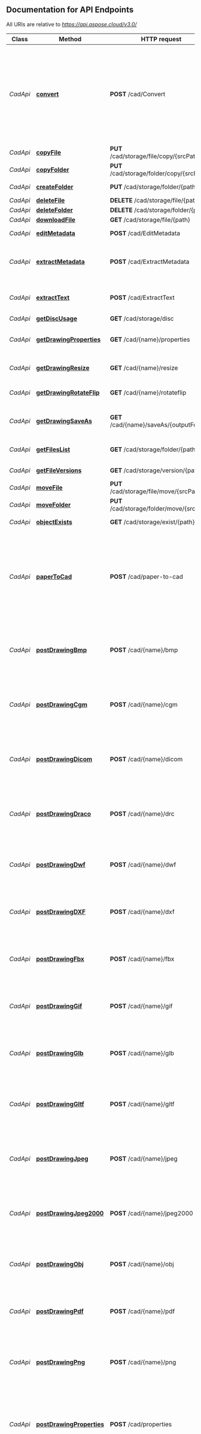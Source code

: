 ﻿## Documentation for API Endpoints

All URIs are relative to *https://api.aspose.cloud/v3.0/*

Class | Method | HTTP request | Description
------------ | ------------- | ------------- | -------------
*CadApi* | [**convert**](CadApi.md#convert) | **POST** /cad/Convert | Convert CAD drawing to DXF, DWG, DGN, DWF, DWFX, DRC, IFC, STL, STP, STEP, CGM, GLB, GLTF, DWT, IGES, PLT, CF2, OBJ, HPGL, IGS, PCL, FBX, PDF, SVG format.
*CadApi* | [**copyFile**](CadApi.md#copyFile) | **PUT** /cad/storage/file/copy/\{srcPath} | Copy file
*CadApi* | [**copyFolder**](CadApi.md#copyFolder) | **PUT** /cad/storage/folder/copy/\{srcPath} | Copy folder
*CadApi* | [**createFolder**](CadApi.md#createFolder) | **PUT** /cad/storage/folder/\{path} | Create the folder
*CadApi* | [**deleteFile**](CadApi.md#deleteFile) | **DELETE** /cad/storage/file/\{path} | Delete file
*CadApi* | [**deleteFolder**](CadApi.md#deleteFolder) | **DELETE** /cad/storage/folder/\{path} | Delete folder
*CadApi* | [**downloadFile**](CadApi.md#downloadFile) | **GET** /cad/storage/file/\{path} | Download file
*CadApi* | [**editMetadata**](CadApi.md#editMetadata) | **POST** /cad/EditMetadata | Get Metadata info
*CadApi* | [**extractMetadata**](CadApi.md#extractMetadata) | **POST** /cad/ExtractMetadata | Extract Metadata from CAD drawing to txt, xml or json file.
*CadApi* | [**extractText**](CadApi.md#extractText) | **POST** /cad/ExtractText | Extract Text from CAD drawing to txt file
*CadApi* | [**getDiscUsage**](CadApi.md#getDiscUsage) | **GET** /cad/storage/disc | Get disc usage
*CadApi* | [**getDrawingProperties**](CadApi.md#getDrawingProperties) | **GET** /cad/\{name}/properties | Retrieves info about an existing drawing. 
*CadApi* | [**getDrawingResize**](CadApi.md#getDrawingResize) | **GET** /cad/\{name}/resize | Resize an existing drawing.
*CadApi* | [**getDrawingRotateFlip**](CadApi.md#getDrawingRotateFlip) | **GET** /cad/\{name}/rotateflip | Rotate/flip an existing drawing.
*CadApi* | [**getDrawingSaveAs**](CadApi.md#getDrawingSaveAs) | **GET** /cad/\{name}/saveAs/\{outputFormat} | Export an existing drawing to another format.
*CadApi* | [**getFilesList**](CadApi.md#getFilesList) | **GET** /cad/storage/folder/\{path} | Get all files and folders within a folder
*CadApi* | [**getFileVersions**](CadApi.md#getFileVersions) | **GET** /cad/storage/version/\{path} | Get file versions
*CadApi* | [**moveFile**](CadApi.md#moveFile) | **PUT** /cad/storage/file/move/\{srcPath} | Move file
*CadApi* | [**moveFolder**](CadApi.md#moveFolder) | **PUT** /cad/storage/folder/move/\{srcPath} | Move folder
*CadApi* | [**objectExists**](CadApi.md#objectExists) | **GET** /cad/storage/exist/\{path} | Check if file or folder exists
*CadApi* | [**paperToCad**](CadApi.md#paperToCad) | **POST** /cad/paper-to-cad | Convert bitmap image to DXF, DWG, DGN, DWF, DWFX, DRC, IFC, STL, STP, STEP, CGM, GLB, GLTF, DWT, IGES, PLT, CF2, OBJ, HPGL, IGS, PCL, FBX, SVG format.
*CadApi* | [**postDrawingBmp**](CadApi.md#postDrawingBmp) | **POST** /cad/\{name}/bmp | Export an existing drawing to BMP format with export settings specified.
*CadApi* | [**postDrawingCgm**](CadApi.md#postDrawingCgm) | **POST** /cad/\{name}/cgm | Export an existing drawing to CGM format with export settings specified.
*CadApi* | [**postDrawingDicom**](CadApi.md#postDrawingDicom) | **POST** /cad/\{name}/dicom | Export an existing drawing to Dicom format with export settings specified.
*CadApi* | [**postDrawingDraco**](CadApi.md#postDrawingDraco) | **POST** /cad/\{name}/drc | Export an existing drawing to Draco format with export settings specified.
*CadApi* | [**postDrawingDwf**](CadApi.md#postDrawingDwf) | **POST** /cad/\{name}/dwf | Export an existing drawing to Dwf format with export settings specified.
*CadApi* | [**postDrawingDXF**](CadApi.md#postDrawingDXF) | **POST** /cad/\{name}/dxf | Export an existing drawing to DXF format with export settings specified.
*CadApi* | [**postDrawingFbx**](CadApi.md#postDrawingFbx) | **POST** /cad/\{name}/fbx | Export an existing drawing to Fbx format with export settings specified.
*CadApi* | [**postDrawingGif**](CadApi.md#postDrawingGif) | **POST** /cad/\{name}/gif | Export an existing drawing into GIF format with export settings specified.
*CadApi* | [**postDrawingGlb**](CadApi.md#postDrawingGlb) | **POST** /cad/\{name}/glb | Export an existing drawing to GLB format with export settings specified.
*CadApi* | [**postDrawingGltf**](CadApi.md#postDrawingGltf) | **POST** /cad/\{name}/gltf | Export an existing drawing to GLTF format with export settings specified.
*CadApi* | [**postDrawingJpeg**](CadApi.md#postDrawingJpeg) | **POST** /cad/\{name}/jpeg | Export an existing drawing into JPEG format with export settings specified.
*CadApi* | [**postDrawingJpeg2000**](CadApi.md#postDrawingJpeg2000) | **POST** /cad/\{name}/jpeg2000 | Export an existing drawing into JPEG2000 format with export settings specified.
*CadApi* | [**postDrawingObj**](CadApi.md#postDrawingObj) | **POST** /cad/\{name}/obj | Export an existing drawing to Obj format with export settings specified.
*CadApi* | [**postDrawingPdf**](CadApi.md#postDrawingPdf) | **POST** /cad/\{name}/pdf | Export an existing drawing to PDF format with export settings specified.
*CadApi* | [**postDrawingPng**](CadApi.md#postDrawingPng) | **POST** /cad/\{name}/png | Export an existing drawing into PNG format with export settings specified.
*CadApi* | [**postDrawingProperties**](CadApi.md#postDrawingProperties) | **POST** /cad/properties | Retrieves info about drawing which is passed as a zero-indexed multipart/form-data content or as raw body stream.
*CadApi* | [**postDrawingPsd**](CadApi.md#postDrawingPsd) | **POST** /cad/\{name}/psd | Export an existing drawing into PSD format with export settings specified.
*CadApi* | [**postDrawingResize**](CadApi.md#postDrawingResize) | **POST** /cad/resize | Resize a drawing. Drawing data is passed as a zero-indexed multipart/form-data content or as raw body stream.
*CadApi* | [**postDrawingRotateFlip**](CadApi.md#postDrawingRotateFlip) | **POST** /cad/rotateflip | Rotate/flip a drawing. Drawing data is passed as a zero-indexed multipart/form-data content or as raw body stream.
*CadApi* | [**postDrawingSaveAs**](CadApi.md#postDrawingSaveAs) | **POST** /cad/saveAs/\{outputFormat} | Export existing drawing to another format. Drawing data is passed as zero-indexed multipart/form-data content or as raw body stream. 
*CadApi* | [**postDrawingSTP**](CadApi.md#postDrawingSTP) | **POST** /cad/\{name}/stp | Export an existing drawing to STP format with export settings specified.
*CadApi* | [**postDrawingSvg**](CadApi.md#postDrawingSvg) | **POST** /cad/\{name}/svg | Export an existing drawing to SVG format with export settings specified.
*CadApi* | [**postDrawingThreeDS**](CadApi.md#postDrawingThreeDS) | **POST** /cad/\{name}/3ds | Export an existing drawing to 3ds format with export settings specified.
*CadApi* | [**postDrawingTiff**](CadApi.md#postDrawingTiff) | **POST** /cad/\{name}/tiff | Export an existing drawing into TIFF format with export settings specified.
*CadApi* | [**postDrawingU3d**](CadApi.md#postDrawingU3d) | **POST** /cad/\{name}/u3d | Export an existing drawing to U3d format with export settings specified.
*CadApi* | [**postDrawingWebp**](CadApi.md#postDrawingWebp) | **POST** /cad/\{name}/webp | Export an existing drawing to Webp format with export settings specified.
*CadApi* | [**postDrawingWmf**](CadApi.md#postDrawingWmf) | **POST** /cad/\{name}/wmf | Export an existing drawing to WMF format with export settings specified.
*CadApi* | [**putDrawingBmp**](CadApi.md#putDrawingBmp) | **PUT** /cad/bmp | Export drawing to BMP format. Drawing data is passed as zero-indexed multipart/form-data as well as export BMP options serialized as JSON. Order of drawing data and BMP options could vary.
*CadApi* | [**putDrawingCgm**](CadApi.md#putDrawingCgm) | **PUT** /cad/cgm | Export drawing to CGM format. Drawing data is passed as zero-indexed multipart/form-data as well as export CGM options serialized as JSON. Order of drawing data and CGM options could vary.
*CadApi* | [**putDrawingDicom**](CadApi.md#putDrawingDicom) | **PUT** /cad/dicom | Export drawing to Dicom format. Drawing data is passed as zero-indexed multipart/form-data as well as export Dicom options serialized as JSON. Order of drawing data and Dicom options could vary.
*CadApi* | [**putDrawingDraco**](CadApi.md#putDrawingDraco) | **PUT** /cad/drc | Export drawing to Draco format. Drawing data is passed as zero-indexed multipart/form-data as well as export Draco options serialized as JSON. Order of drawing data and Draco options could vary.
*CadApi* | [**putDrawingDwf**](CadApi.md#putDrawingDwf) | **PUT** /cad/dwf | Export drawing to Dwf format. Drawing data is passed as zero-indexed multipart/form-data as well as export Dwf options serialized as JSON. Order of drawing data and Dwf options could vary.
*CadApi* | [**putDrawingDXF**](CadApi.md#putDrawingDXF) | **PUT** /cad/dxf | Export drawing to DXF format. Drawing data is passed as zero-indexed multipart/form-data as well as export DXF options serialized as JSON. Order of drawing data and DXF options could vary.
*CadApi* | [**putDrawingFbx**](CadApi.md#putDrawingFbx) | **PUT** /cad/fbx | Export drawing to Fbx format. Drawing data is passed as zero-indexed multipart/form-data as well as export Fbx options serialized as JSON. Order of drawing data and Fbx options could vary.
*CadApi* | [**putDrawingGif**](CadApi.md#putDrawingGif) | **PUT** /cad/gif | Export drawing to GIF format. Drawing data is passed as zero-indexed multipart/form-data as well as export GIF options serialized as JSON. Order of drawing data and GIF options could vary.
*CadApi* | [**putDrawingGlb**](CadApi.md#putDrawingGlb) | **PUT** /cad/glb | Export drawing to GLB format. Drawing data is passed as zero-indexed multipart/form-data as well as export GLB options serialized as JSON. Order of drawing data and GLB options could vary.
*CadApi* | [**putDrawingGltf**](CadApi.md#putDrawingGltf) | **PUT** /cad/gltf | Export drawing to GLTF format. Drawing data is passed as zero-indexed multipart/form-data as well as export GLTF options serialized as JSON. Order of drawing data and GLTF options could vary.
*CadApi* | [**putDrawingJpeg**](CadApi.md#putDrawingJpeg) | **PUT** /cad/jpeg | Export drawing to JPEG format. Drawing data is passed as zero-indexed multipart/form-data as well as export JPEG options serialized as JSON. Order of drawing data and JPEG options could vary.
*CadApi* | [**putDrawingJpeg2000**](CadApi.md#putDrawingJpeg2000) | **PUT** /cad/jpeg2000 | Export drawing to JPEG2000 format. Drawing data is passed as zero-indexed multipart/form-data as well as export JPEG2000 options serialized as JSON. Order of drawing data and JPEG2000 options could vary.
*CadApi* | [**putDrawingObj**](CadApi.md#putDrawingObj) | **PUT** /cad/obj | Export drawing to Obj format. Drawing data is passed as zero-indexed multipart/form-data as well as export Obj options serialized as JSON. Order of drawing data and Obj options could vary.
*CadApi* | [**putDrawingPdf**](CadApi.md#putDrawingPdf) | **PUT** /cad/pdf | Export drawing to PDF format. Drawing data is passed as zero-indexed multipart/form-data as well as export PDF options serialized as JSON. Order of drawing data and PDF options could vary.
*CadApi* | [**putDrawingPng**](CadApi.md#putDrawingPng) | **PUT** /cad/png | Export drawing to PNG format. Drawing data is passed as zero-indexed multipart/form-data as well as export PNG options serialized as JSON. Order of drawing data and PNG options could vary.
*CadApi* | [**putDrawingPsd**](CadApi.md#putDrawingPsd) | **PUT** /cad/psd | Export drawing to PSD format. Drawing data is passed as zero-indexed multipart/form-data as well as export PSD options serialized as JSON. Order of drawing data and PSD options could vary.
*CadApi* | [**putDrawingSTP**](CadApi.md#putDrawingSTP) | **PUT** /cad/stp | Export drawing to Stp format. Drawing data is passed as zero-indexed multipart/form-data as well as export Stp options serialized as JSON. Order of drawing data and Stp options could vary.
*CadApi* | [**putDrawingSvg**](CadApi.md#putDrawingSvg) | **PUT** /cad/svg | Export drawing to SVG format. Drawing data is passed as zero-indexed multipart/form-data as well as export SVG options serialized as JSON. Order of drawing data and SVG options could vary.
*CadApi* | [**putDrawingThreeDS**](CadApi.md#putDrawingThreeDS) | **PUT** /cad/3ds | Export drawing to 3ds format. Drawing data is passed as zero-indexed multipart/form-data as well as export 3ds options serialized as JSON. Order of drawing data and 3ds options could vary.
*CadApi* | [**putDrawingTiff**](CadApi.md#putDrawingTiff) | **PUT** /cad/tiff | Export drawing to TIFF format. Drawing data is passed as zero-indexed multipart/form-data as well as export TIFF options serialized as JSON. Order of drawing data and TIFF options could vary.
*CadApi* | [**putDrawingU3d**](CadApi.md#putDrawingU3d) | **PUT** /cad/u3d | Export drawing to U3d format. Drawing data is passed as zero-indexed multipart/form-data as well as export U3d options serialized as JSON. Order of drawing data and U3d options could vary.
*CadApi* | [**putDrawingWebp**](CadApi.md#putDrawingWebp) | **PUT** /cad/webp | Export drawing to Webp format. Drawing data is passed as zero-indexed multipart/form-data as well as export Webp options serialized as JSON. Order of drawing data and Webp options could vary.
*CadApi* | [**putDrawingWmf**](CadApi.md#putDrawingWmf) | **PUT** /cad/wmf | Export drawing to WMF format. Drawing data is passed as zero-indexed multipart/form-data as well as export WMF options serialized as JSON. Order of drawing data and WMF options could vary.
*CadApi* | [**putEditMetadata**](CadApi.md#putEditMetadata) | **PUT** /cad/EditMetadata | Save Metadata
*CadApi* | [**storageExists**](CadApi.md#storageExists) | **GET** /cad/storage/\{storageName}/exist | Check if storage exists
*CadApi* | [**uploadFile**](CadApi.md#uploadFile) | **PUT** /cad/storage/file/\{path} | Upload file
*CadApi* | [**viewer**](CadApi.md#viewer) | **POST** /cad/Viewer | Return file for viewer
*CadApi* | [**watermark**](CadApi.md#watermark) | **POST** /cad/Watermark | Add watermark to drawing

## Documentation for Models

Class | Description
----- | -----
[**BitmapCompression**](BitmapCompression.md) | 
[**BmpOptionsDTO**](BmpOptionsDTO.md) | Export options for BMP format
[**CadDrawTypeMode**](CadDrawTypeMode.md) | 
[**CadRasterizationOptionsDTO**](CadRasterizationOptionsDTO.md) | Raster export options
[**CadResponse**](CadResponse.md) | Represents information about a drawing.
[**Cf2Properties**](Cf2Properties.md) | Represents information about CF2 drawing.
[**CgmOptionsDTO**](CgmOptionsDTO.md) | Export options for CGM format
[**Color**](Color.md) | 
[**ColorModes**](ColorModes.md) | 
[**CompressionMethod**](CompressionMethod.md) | 
[**DgnProperties**](DgnProperties.md) | Represents information about DGN drawing.
[**DicomOptionsDTO**](DicomOptionsDTO.md) | Export options for DICOM format
[**DiscUsage**](DiscUsage.md) | Class for disc space information.
[**DracoOptionsDTO**](DracoOptionsDTO.md) | Export options for Draco format
[**DrawingOptionsBaseDTO**](DrawingOptionsBaseDTO.md) | Image options base class
[**DwfOptionsDTO**](DwfOptionsDTO.md) | Export options for DWF format
[**DwfProperties**](DwfProperties.md) | Represents information about DWF drawing.
[**DwgProperties**](DwgProperties.md) | Represents information about DWG drawing.
[**DxfOptionsDTO**](DxfOptionsDTO.md) | Export options for DXF format
[**DxfProperties**](DxfProperties.md) | Represents information about DXF drawing.
[**ErrorDetails**](ErrorDetails.md) | The error details
[**ErrorModel**](ErrorModel.md) | Error
[**FbxOptionsDTO**](FbxOptionsDTO.md) | Export options for FBX format
[**FbxProperties**](FbxProperties.md) | Represents information about FBX drawing.
[**FilesList**](FilesList.md) | Files list
[**FilesUploadResult**](FilesUploadResult.md) | File upload result
[**FileVersion**](FileVersion.md) | File Version
[**FileVersions**](FileVersions.md) | File versions FileVersion.
[**GifOptionsDTO**](GifOptionsDTO.md) | Export options for GIF format
[**GlbOptionsDTO**](GlbOptionsDTO.md) | Export options for GLB format
[**GltfOptionsDTO**](GltfOptionsDTO.md) | Export options for GLTF format
[**GraphicsOptions**](GraphicsOptions.md) | 
[**IfcProperties**](IfcProperties.md) | Represents information about IFC drawing.
[**IgsProperties**](IgsProperties.md) | Represents information about IGS drawing.
[**InterpolationMode**](InterpolationMode.md) | 
[**Jpeg2000Codec**](Jpeg2000Codec.md) | 
[**Jpeg2000OptionsDTO**](Jpeg2000OptionsDTO.md) | Export options for JPEG2000 format
[**JpegCompressionColorMode**](JpegCompressionColorMode.md) | 
[**JpegCompressionMode**](JpegCompressionMode.md) | 
[**JpegOptionsDTO**](JpegOptionsDTO.md) | Export options for JPEG format
[**LineCap**](LineCap.md) | 
[**ObjectExist**](ObjectExist.md) | Object exists
[**ObjOptionsDTO**](ObjOptionsDTO.md) | Export options for FBX format
[**ObjProperties**](ObjProperties.md) | Represents information about OBJ drawing.
[**PdfCompliance**](PdfCompliance.md) | 
[**PdfDigitalSignatureDetailsCoreDTO**](PdfDigitalSignatureDetailsCoreDTO.md) | Contains details for a PDF digital signature.
[**PdfDigitalSignatureHashAlgorithmCore**](PdfDigitalSignatureHashAlgorithmCore.md) | 
[**PdfDocumentInfo**](PdfDocumentInfo.md) | 
[**PdfDocumentOptionsDTO**](PdfDocumentOptionsDTO.md) | Export document options.
[**PdfOptionsDTO**](PdfOptionsDTO.md) | Export options for PDF format
[**PenOptions**](PenOptions.md) | 
[**PltProperties**](PltProperties.md) | Represents information about PLT drawing.
[**PngColorType**](PngColorType.md) | 
[**PngFilterType**](PngFilterType.md) | 
[**PngOptionsDTO**](PngOptionsDTO.md) | Export options for PNG format
[**PsdOptionsDTO**](PsdOptionsDTO.md) | Export options for PSD format
[**RdOptimizerSettings**](RdOptimizerSettings.md) | 
[**ResolutionSetting**](ResolutionSetting.md) | 
[**RotateFlipType**](RotateFlipType.md) | 
[**SmoothingMode**](SmoothingMode.md) | 
[**StlProperties**](StlProperties.md) | Represents information about STL drawing.
[**StorageExist**](StorageExist.md) | Storage exists
[**StorageFile**](StorageFile.md) | File or folder information
[**StpOptionsDTO**](StpOptionsDTO.md) | Export options for STP format
[**StpProperties**](StpProperties.md) | Represents information about STP drawing.
[**SvgColorMode**](SvgColorMode.md) | 
[**SvgOptionsDTO**](SvgOptionsDTO.md) | Export options for SVG format
[**TextRenderingHint**](TextRenderingHint.md) | 
[**ThreeDSOptionsDTO**](ThreeDSOptionsDTO.md) | Export options for 3DS format
[**TiffByteOrder**](TiffByteOrder.md) | 
[**TiffCompressions**](TiffCompressions.md) | 
[**TiffExpectedFormat**](TiffExpectedFormat.md) | 
[**TiffOptionsDTO**](TiffOptionsDTO.md) | Export options for TIFF format
[**TiffPhotometrics**](TiffPhotometrics.md) | 
[**U3dOptionsDTO**](U3dOptionsDTO.md) | Export options for U3D format
[**UnitType**](UnitType.md) | 
[**VectorRasterizationOptionsDTO**](VectorRasterizationOptionsDTO.md) | Base raster export options class
[**WebpOptionsDTO**](WebpOptionsDTO.md) | Export options for WEBP format
[**WmfOptionsDTO**](WmfOptionsDTO.md) | Export options for WMF format
